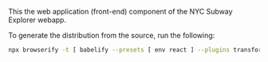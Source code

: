 This the web application (front-end) component of the NYC Subway Explorer webapp. 

To generate the distribution from the source, run the following:

```sh
npx browserify -t [ babelify --presets [ env react ] --plugins transform-object-rest-spread ] src/index.js -o dist/index.js
```